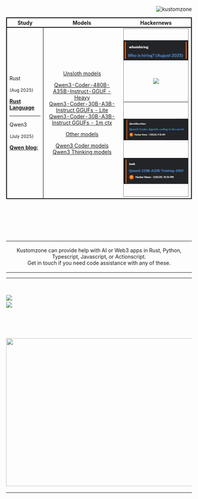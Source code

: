 <p align="right">
    <img src="https://komarev.com/ghpvc/?username=kustomzone&label=Profile%20views&color=0e75b6&style=flat" alt="kustomzone">
</p>

<table>
<thead>
  <tr style="border: 2px solid black;">
    <th>Study</th>
    <th>Models</th>
    <th>Hackernews</th>
  </tr>
</thead>
<tbody style="border: 2px solid black;">
    <tr>
        <td style="border: 1px solid black;">
		    <p>Rust</p>
		    <p><small>(Aug 2025)</small></p>
			<p><b>

[Rust Language](https://github.com/rust-lang) 
			</b></p>
			<hr>
            <p>Qwen3</p>
            <p><small>(July 2025)</small></p>
            <p><b>

[Qwen blog:](https://qwenlm.github.io/blog/qwen3-coder/)
			</b></p>
        </td>
        <td>
<div align="center">

<p>
<u>Unsloth models</u>
<br>

[Qwen3-Coder-480B-A35B-Instruct-GGUF - Heavy](https://huggingface.co/unsloth/Qwen3-Coder-480B-A35B-Instruct-GGUF) <br>
[Qwen3-Coder-30B-A3B-Instruct GGUFs - Lite](https://huggingface.co/unsloth/Qwen3-Coder-30B-A3B-Instruct-GGUF) <br>
[Qwen3-Coder-30B-A3B-Instruct GGUFs - 1m ctx](https://huggingface.co/unsloth/Qwen3-Coder-30B-A3B-Instruct-1M-GGUF)

<u>Other models</u>
<br>

[Qwen3 Coder models](https://huggingface.co/models?sort=modified&search=Qwen3-Coder) <br>
[Qwen3 Thinking models](https://huggingface.co/models?sort=modified&search=Qwen3-235B-A22B-Thinking)
</p>
 </div>
        </td>
        <td>
<div align="center" style="border: 1px solid grey;">


<br>

 [<img src="https://github.com/kustomzone/kustomzone/blob/master/img/is-hiring-aug.jpg">](https://news.ycombinator.com/item?id=44757794)

<br>

 [<img src="https://github.com/kustomzone/kustomzone/blob/master/img/wants-hirihg-aug.jpg">](https://news.ycombinator.com/item?id=44757792)

<br>
<hr>
<br>

 [<img src="https://github.com/kustomzone/kustomzone/blob/master/img/Qwen3-Coder.jpg">](https://news.ycombinator.com/item?id=44653072)

<br>

 [<img src="https://github.com/kustomzone/kustomzone/blob/master/img/Qwen3-Thinking.jpg">](https://news.ycombinator.com/item?id=44681565)

<br>

 </div>
        </td>
    </tr>
</tbody>
</table>

<br><br><br><br><br>

<table>
    <tr>
        <td width="99999" align="center">
            <p color="#787878"> 
              Kustomzone can provide help with AI or Web3 apps in Rust, Python, Typescript, Javascript, or Actionscript.
              <br>
              Get in touch if you need code assistance with any of these.
            </p>
        </td>
    </tr>
</table>


<hr><br>

<p align="center" justify="center">

 ![](https://github-readme-stats.vercel.app/api?username=kustomzone&theme=dark&hide_border=false&include_all_commits=false&count_private=false)<br/>
 ![](https://github-readme-stats.vercel.app/api/top-langs/?username=kustomzone&theme=dark&hide_border=false&include_all_commits=false&count_private=false&layout=compact)

</p>

<br><br><br>

<p align="center" justify="center">
    <img src="https://github.com/kontains/bolt/raw/refs/heads/main/public/images/social.webp" width="600px" height="400px">
</p>

<hr>

